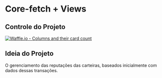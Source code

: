 # Core-fetch + Views
## Controle do Projeto
[![Waffle.io - Columns and their card count](https://badge.waffle.io/luizcarlos84/core-fetch.svg?columns=all)](https://waffle.io/luizcarlos84/core-fetch)
## Ideia do Projeto
O gerenciamento das reputações das carteiras, baseados inicialmente com dados dessas transações.
